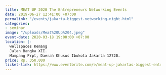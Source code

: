 ```yaml
---
title: MEAT UP 2020 The Entrepreneurs Networking Events
date: 2019-06-27 12:41:00 +07:00
permalink: "/events/jakarta-biggest-networking-night.html"
categories:
- seminar
image: "/uploads/Meat%20Up%204.jpeg"
event-date: 2020-03-18 19:00:00 +07:00
location: |-
  wellspaces Kemang
  Jalan Bangka XII.
  Mampang Prpt, Daerah Khusus Ibukota Jakarta 12720.
price: Rp. 350.000
ticket-link: https://www.eventbrite.com/e/meat-up-jakartas-biggest-entrepreneurs-networking-night-at-wellspaces-tickets-89204524133
---
```


